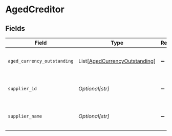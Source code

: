 # AgedCreditor


## Fields

| Field                                                                           | Type                                                                            | Required                                                                        | Description                                                                     | Example                                                                         |
| ------------------------------------------------------------------------------- | ------------------------------------------------------------------------------- | ------------------------------------------------------------------------------- | ------------------------------------------------------------------------------- | ------------------------------------------------------------------------------- |
| `aged_currency_outstanding`                                                     | List[[AgedCurrencyOutstanding](../../models/shared/agedcurrencyoutstanding.md)] | :heavy_minus_sign:                                                              | Array of aged creditors by currency.                                            |                                                                                 |
| `supplier_id`                                                                   | *Optional[str]*                                                                 | :heavy_minus_sign:                                                              | Supplier ID of the aged creditor.                                               | f594cefb-7750-4c3a-bab2-b5322026dee9                                            |
| `supplier_name`                                                                 | *Optional[str]*                                                                 | :heavy_minus_sign:                                                              | Supplier name of the aged creditor.                                             | John Doe                                                                        |